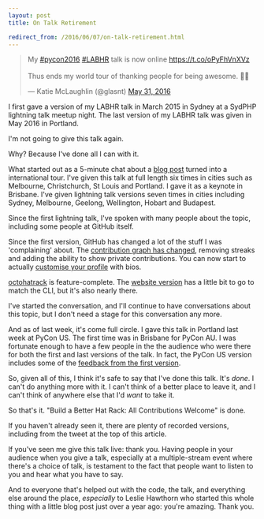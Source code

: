 ```yaml
---
layout: post
title: On Talk Retirement

redirect_from: /2016/06/07/on-talk-retirement.html
---
```



<blockquote class="twitter-tweet" data-lang="en"><p lang="en" dir="ltr">My <a href="https://twitter.com/hashtag/pycon2016?src=hash">#pycon2016</a> <a href="https://twitter.com/hashtag/LABHR?src=hash">#LABHR</a> talk is now online <a href="https://t.co/oPyFhVnXVz">https://t.co/oPyFhVnXVz</a><br><br>Thus ends my world tour of thanking people for being awesome. 👏💜</p>&mdash; Katie McLaughlin (@glasnt) <a href="https://twitter.com/glasnt/status/737682909461544960">May 31, 2016</a></blockquote>
<script async src="//platform.twitter.com/widgets.js" charset="utf-8"></script>

I first gave a version of my LABHR talk in March 2015 in Sydney at a SydPHP lightning talk meetup night. The last version of my LABHR talk was given in May 2016 in Portland. 

I'm not going to give this talk again. 

Why? Because I've done all I can with it. 

What started out as a 5-minute chat about a [blog post](https://hawthornlandings.org/2015/02/13/a-place-to-hang-your-hat/) turned into a international tour. I've given this talk at full length six times in cities such as Melbourne, Christchurch, St Louis and Portland. I gave it as a keynote in Brisbane. I've given lightning talk versions seven times in cities including Sydney, Melbourne, Geelong, Wellington, Hobart and Budapest. 

Since the first lightning talk, I've spoken with many people about the topic, including some people at GitHub itself. 

Since the first version, GitHub has changed a lot of the stuff I was 'complaining' about. The [contribution graph has changed](https://github.com/blog/2173-more-contributions-on-your-profile), removing streaks and adding the ability to show private contributions. You can now start to actually [customise your profile](https://twitter.com/glasnt/status/739550455139729409) with bios. 

[octohatrack](https://github.com/LABHR/octohatrack) is feature-complete. The [website version](https://labhr.github.io/hatrack/#) has a little bit to go to match the CLI, but it's also nearly there. 

I've started the conversation, and I'll continue to have conversations about this topic, but I don't need a stage for this conversation any more. 

And as of last week, it's come full circle. I gave this talk in Portland last week at PyCon US. The first time was in Brisbane for PyCon AU. I was fortunate enough to have a few people in the the audience who were there for both the first and last versions of the talk. In fact, the PyCon US version includes some of the [feedback from the first version](https://youtu.be/iAu7Xw9lFt0?t=406). 

So, given all of this, I think it's safe to say that I've done this talk. It's *done*. I can't do anything more with it. I can't think of a better place to leave it, and I can't think of anywhere else that I'd *want* to take it. 

So that's it. "Build a Better Hat Rack: All Contributions Welcome" is done. 

If you haven't already seen it, there are plenty of recorded versions, including from the tweet at the top of this article. 

If you've seen me give this talk live: thank you. Having people in your audience when you give a talk, especially at a multiple-stream event where there's a choice of talk, is testament to the fact that people want to listen to you and hear what you have to say. 

And to everyone that's helped out with the code, the talk, and everything else around the place, *especially* to Leslie Hawthorn who started this whole thing with a little blog post just over a year ago: you're amazing. Thank you. 
